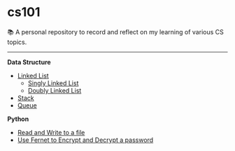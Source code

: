 # cs101
📚 A personal repository to record and reflect on my learning of various CS topics.

---

**Data Structure**
- [Linked List](./data_structure/linkedlist/)
  + [Singly Linked List](./data_structure/linkedlist/singly_linkedlist/)
  + [Doubly Linked List](./data_structure/linkedlist/doubly_linkedlist/)
- [Stack](./data_structure/stack/)
- [Queue](./data_structure/queue)

**Python**
- [Read and Write to a file](./python/file_io.md)
- [Use Fernet to Encrypt and Decrypt a password](./python/fernet)